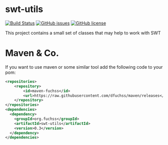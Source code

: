 # swt-utils
[![Build Status](https://travis-ci.org/dfuchss/swt-utils.svg?branch=master)](https://travis-ci.org/dfuchss/swt-utils)
[![GitHub issues](https://img.shields.io/github/issues/dfuchss/swt-utils.svg?style=square)](https://github.com/dfuchss/swt-utils/issues)
[![GitHub license](https://img.shields.io/badge/license-MIT-blue.svg?style=square)](https://github.com/dfuchss/swt-utils/blob/master/LICENCE.md)

This project contains a small set of classes that may help to work with SWT

# Maven & Co.
If you want to use maven or some similar tool add the following code to your pom:
```xml
<repositories>
	<repository>
		<id>maven-fuchss</id>
		<url>https://raw.githubusercontent.com/dfuchss/maven/releases</url>
	</repository>
</repositories>
<dependencies>
  <dependency>
    <groupId>org.fuchss</groupId>
    <artifactId>swt-utils</artifactId>
    <version>0.3</version>
  </dependency>
</dependencies>
```
